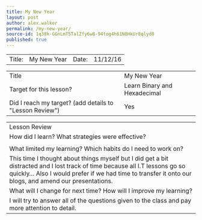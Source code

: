 ```yaml
---
title: My New Year
layout: post
author: alex.walker
permalink: /my-new-year/
source-id: 1q38k-GGnLmT5TalZfy6w8-94tog4h61N0HkUr8qlyd0
published: true
---
```

<table>
  <tr>
    <td>Title:  </td>
    <td>My New Year</td>
    <td> Date:  </td>
    <td>11/12/16</td>
  </tr>
</table>


<table>
  <tr>
    <td>Title</td>
    <td>My New Year</td>
  </tr>
  <tr>
    <td>Target for this lesson?</td>
    <td>Learn Binary and Hexadecimal </td>
  </tr>
  <tr>
    <td>Did I reach my target? 
(add details to "Lesson Review")</td>
    <td>Yes</td>
  </tr>
</table>


<table>
  <tr>
    <td>Lesson Review</td>
  </tr>
  <tr>
    <td>How did I learn? What strategies were effective? </td>
  </tr>
  <tr>
    <td></td>
  </tr>
  <tr>
    <td>What limited my learning? Which habits do I need to work on? </td>
  </tr>
  <tr>
    <td>This time I thought about things myself but I did get a bit distracted and I lost track of time because all I.T lessons go so quickly… Also I would prefer if we had time to transfer it onto our blogs, and amend our presentations.</td>
  </tr>
  <tr>
    <td>What will I change for next time? How will I improve my learning?</td>
  </tr>
  <tr>
    <td>I will try to answer all of the questions given to the class and pay more attention to detail.</td>
  </tr>
</table>


